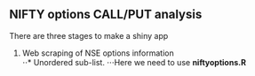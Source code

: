 ## NIFTY options CALL/PUT analysis
There are three stages to make a shiny app  <br />
1. Web scraping of NSE options information  <br />
⋅⋅* Unordered sub-list. 
⋅⋅⋅Here we need to use **niftyoptions.R**

